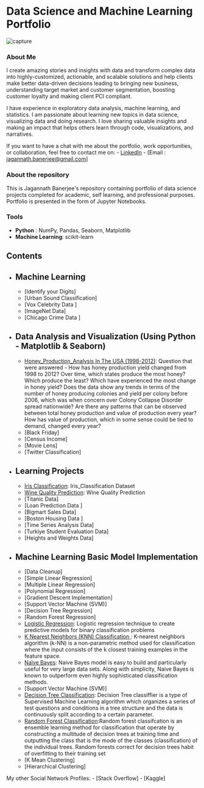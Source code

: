 # Data Science and Machine Learning Portfolio
![capture](https://user-images.githubusercontent.com/23444472/43589488-d5d2a9b4-963c-11e8-9838-514713f46dc7.JPG)
### About Me
I create amazing stories and insights with data and transform complex data into highly-customized, actionable, and scalable solutions  and help clients make better data-driven decisions leading to bringing new business, understanding target market and customer segmentation, boosting customer loyalty and making client PCI compliant.

I have experience in exploratory data analysis, machine learning, and statistics. I am passionate about learning new topics in data science, visualizing data and doing research. I love sharing valuable insights and making an impact that helps others learn through code, visualizations, and narratives.

If you want to have a chat with me about the portfolio, work opportunities, or collaboration, feel free to contact me on:
    - [LinkedIn](https://www.linkedin.com/in/jagannath-banerjee/)
    - [Email : jagannath.banerjee@gmail.com]

### About the repository
This is Jagannath Banerjee's repository containing portfolio of data science projects completed for academic, self learning, and professional purposes. Portfolio is presented in the form of Jupyter Notebooks.

### Tools
  - **Python** : NumPy, Pandas, Seaborn, Matplotlib
  - **Machine Learning**: scikit-learn

## Contents
- ## Machine Learning
    - [Identify your Digits]
    - [Urban Sound Classification]
    - [Vox Celebrity Data ]
    - [ImageNet Data]
    - [Chicago Crime Data ]

- ## Data Analysis and Visualization (Using Python - Matplotlib & Seaborn)
    - [Honey_Production_Analysis
    In The USA (1998-2012)](https://github.com/jbanerje/Data-Science-and-Machine-Learning/blob/master/IPythonNotebook_Vizualization/Honey%20Production.ipynb): Question that were answered  - How has honey production yield changed from 1998 to 2012? Over time, which states produce the most honey? Which produce the least? Which have experienced the most change in honey yield? Does the data show any trends in terms of the number of honey producing colonies and yield per colony before 2006, which was when concern over Colony Collapse Disorder spread nationwide? Are there any patterns that can be observed between total honey production and value of production every year? How has value of production, which in some sense could be tied to demand, changed every year?
    - [Black Friday]
    - [Census Income]
    - [Movie Lens]
    - [Twitter Classification]

- ## Learning Projects
    - [Iris Classification](https://github.com/jbanerje/Data-Science-and-Machine-Learning/blob/master/IPythonNotebook_Learning%20Projects/Iris_Classification.ipynb): Iris_Classification Dataset
    - [Wine Quality Prediction](https://github.com/jbanerje/Data-Science-and-Machine-Learning/blob/master/IPythonNotebook_Learning%20Projects/UCI%20Wine%20Quality%20Assessment.ipynb):
	Wine Quality Prediction
    - [Titanic Data]
    - [Loan Prediction Data ]
    - [Bigmart Sales Data]
    - [Boston Housing Data ]
    - [Time Series Analysis Data]
    - [Turkiye Student Evaluation Data]
    - [Heights and Weights Data]

- ## Machine Learning Basic Model Implementation
    - [Data Cleanup]
    - [Simple Linear Regression]
    - [Multiple Linear Regression]
    - [Polynomial Regression]
    - [Gradient Descent Implementation]
    - [Support Vector Machine (SVM)]
    - [Decision Tree Regression]
    - [Random Forest Regression]
    - [Logistic Regression](https://github.com/jbanerje/Data-Science-and-Machine-Learning/blob/master/IPythonNotebook_Machine%20Learning%20Basic%20Model/Logistic_Regression.ipynb): Logistic regression technique to create predictive models for binary classification problems
    - [K Nearest Neighbors (KNN) Classification ](https://github.com/jbanerje/Data-Science-and-Machine-Learning/blob/master/IPythonNotebook_Machine%20Learning%20Basic%20Model/KNN_Classification.ipynb): K-nearest neighbors algorithm (k-NN) is a non-parametric method used for classification where the input consists of the k closest training examples in the feature space.
    - [Naïve Bayes](https://github.com/jbanerje/Data-Science-and-Machine-Learning/blob/master/IPythonNotebook_Machine%20Learning%20Basic%20Model/Naive_Bayes.ipynb): Naive Bayes model is easy to build and particularly useful for very large data sets. Along with simplicity, Naive Bayes is known to outperform even highly sophisticated classification methods.
    - [Support Vector Machine (SVM)]
    - [Decision Tree Classification](https://github.com/jbanerje/Data-Science-and-Machine-Learning/blob/master/IPythonNotebook_Machine%20Learning%20Basic%20Model/Decision_Tree.ipynb): Decision Tree classiffier is a type of Supervised Machine Learning algorithm which organizes a series of test questions and conditions in a tree structure and the data is continuously split according to a certain parameter.
    - [Random Forest Classification](https://github.com/jbanerje/Data-Science-and-Machine-Learning/blob/master/IPythonNotebook_Machine%20Learning%20Basic%20Model/Random_Forest.ipynb):Random forest classifcation is an ensemble learning method for classification that operate by constructing a multitude of decision trees at training time and outputting the class that is the mode of the classes (classification) of the individual trees. Random forests correct for decision trees habit of overfitting to their training set
    - [K Mean Clustering]
    - [Hierarchical Clustering]

My other Social Network Profiles:
    - [Stack Overflow]
    - [Kaggle]
